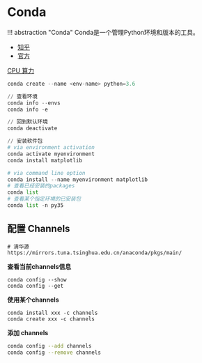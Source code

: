 # Conda

!!! abstraction "Conda"
	Conda是一个管理Python环境和版本的工具。

- [知乎](https://zhuanlan.zhihu.com/p/44398592)
- [官方](https://conda.io/projects/conda/en/latest/user-guide/getting-started.html)

[CPU 算力](https://developer.nvidia.com/cuda-gpus)

```python
conda create --name <env-name> python=3.6

// 查看环境
conda info --envs
conda info -e

// 回到默认环境
conda deactivate

// 安装软件包
# via environment activation
conda activate myenvironment
conda install matplotlib

# via command line option
conda install --name myenvironment matplotlib
# 查看已经安装的packages
conda list
# 查看某个指定环境的已安装包
conda list -n py35
```

## 配置 Channels

```shell
# 清华源
https://mirrors.tuna.tsinghua.edu.cn/anaconda/pkgs/main/

```

**查看当前channels信息**

```
conda config --show
conda config --get
```

**使用某个channels**

```shell
conda install xxx -c channels
conda create xxx -c channels
```

**添加 channels**

```sh
conda config --add channels
conda config --remove channels
```

